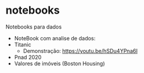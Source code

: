 # notebooks
Notebooks para dados

- NoteBook com analise de dados:
 - Titanic
   - Demonstração: https://youtu.be/hSDu4YPna6I
 - Pnad 2020
 - Valores de imóveis (Boston Housing)
